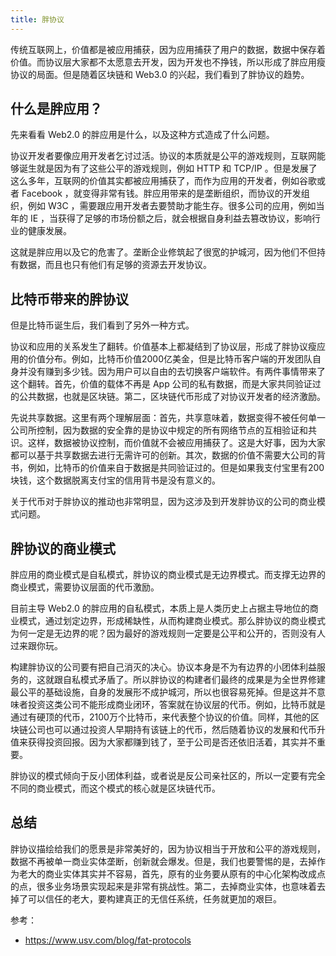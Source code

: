 ```yaml
---
title: 胖协议
---
```


传统互联网上，价值都是被应用捕获，因为应用捕获了用户的数据，数据中保存着价值。而协议层大家都不太愿意去开发，因为开发也不挣钱，所以形成了胖应用瘦协议的局面。但是随着区块链和 Web3.0 的兴起，我们看到了胖协议的趋势。

## 什么是胖应用？

先来看看 Web2.0 的胖应用是什么，以及这种方式造成了什么问题。

协议开发者要像应用开发者乞讨过活。协议的本质就是公平的游戏规则，互联网能够诞生就是因为有了这些公平的游戏规则，例如 HTTP 和 TCP/IP 。但是发展了这么多年，互联网的价值其实都被应用捕获了，而作为应用的开发者，例如谷歌或者 Facebook ，就变得非常有钱。胖应用带来的是垄断组织，而协议的开发组织，例如 W3C ，需要跟应用开发者去要赞助才能生存。很多公司的应用，例如当年的 IE ，当获得了足够的市场份额之后，就会根据自身利益去篡改协议，影响行业的健康发展。

这就是胖应用以及它的危害了。垄断企业修筑起了很宽的护城河，因为他们不但持有数据，而且也只有他们有足够的资源去开发协议。

## 比特币带来的胖协议

但是比特币诞生后，我们看到了另外一种方式。

协议和应用的关系发生了翻转。价值基本上都凝结到了协议层，形成了胖协议瘦应用的价值分布。例如，比特币价值2000亿美金，但是比特币客户端的开发团队自身并没有赚到多少钱。因为用户可以自由的去切换客户端软件。有两件事情带来了这个翻转。首先，价值的载体不再是 App 公司的私有数据，而是大家共同验证过的公共数据，也就是区块链。第二，区块链代币形成了对协议开发者的经济激励。

先说共享数据。这里有两个理解层面：首先，共享意味着，数据变得不被任何单一公司所控制，因为数据的安全靠的是协议中规定的所有网络节点的互相验证和共识。这样，数据被协议控制，而价值就不会被应用捕获了。这是大好事，因为大家都可以基于共享数据去进行无需许可的创新。其次，数据的价值不需要大公司的背书，例如，比特币的价值来自于数据是共同验证过的。但是如果我支付宝里有200块钱，这个数据脱离支付宝的信用背书是没有意义的。

关于代币对于胖协议的推动也非常明显，因为这涉及到开发胖协议的公司的商业模式问题。

## 胖协议的商业模式

胖应用的商业模式是自私模式，胖协议的商业模式是无边界模式。而支撑无边界的商业模式，需要协议层面的代币激励。

目前主导 Web2.0 的胖应用的自私模式，本质上是人类历史上占据主导地位的商业模式，通过划定边界，形成稀缺性，从而构建商业模式。那么胖协议的商业模式为何一定是无边界的呢？因为最好的游戏规则一定要是公平和公开的，否则没有人过来跟你玩。

构建胖协议的公司要有把自己消灭的决心。协议本身是不为有边界的小团体利益服务的，这就跟自私模式矛盾了。所以胖协议的构建者们最终的成果是为全世界修建最公平的基础设施，自身的发展形不成护城河，所以也很容易死掉。但是这并不意味者投资这类公司不能形成商业闭环，答案就在协议层的代币。例如，比特币就是通过有硬顶的代币，2100万个比特币，来代表整个协议的价值。同样，其他的区块链公司也可以通过投资人早期持有该链上的代币，然后随着协议的发展和代币升值来获得投资回报。因为大家都赚到钱了，至于公司是否还依旧活着，其实并不重要。

胖协议的模式倾向于反小团体利益，或者说是反公司亲社区的，所以一定要有完全不同的商业模式，而这个模式的核心就是区块链代币。

## 总结

胖协议描绘给我们的愿景是非常美好的，因为协议相当于开放和公平的游戏规则，数据不再被单一商业实体垄断，创新就会爆发。但是，我们也要警惕的是，去掉作为老大的商业实体其实并不容易，首先，原有的业务要从原有的中心化架构改成点的点，很多业务场景实现起来是非常有挑战性。第二，去掉商业实体，也意味着去掉了可以信任的老大，要构建真正的无信任系统，任务就更加的艰巨。

参考：

- https://www.usv.com/blog/fat-protocols
